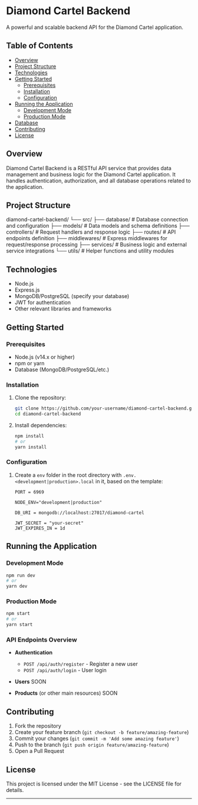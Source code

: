 # Diamond Cartel Backend

A powerful and scalable backend API for the Diamond Cartel application.

## Table of Contents

- [Overview](#overview)
- [Project Structure](#project-structure)
- [Technologies](#technologies)
- [Getting Started](#getting-started)
  - [Prerequisites](#prerequisites)
  - [Installation](#installation)
  - [Configuration](#configuration)
- [Running the Application](#running-the-application)
  - [Development Mode](#development-mode)
  - [Production Mode](#production-mode)
- [Database](#database)
- [Contributing](#contributing)
- [License](#license)

## Overview

Diamond Cartel Backend is a RESTful API service that provides data management and business logic for the Diamond Cartel application. It handles authentication, authorization, and all database operations related to the application.

## Project Structure
diamond-cartel-backend/
└── src/
├── database/ # Database connection and configuration
├── models/ # Data models and schema definitions
├── controllers/ # Request handlers and response logic
├── routes/ # API endpoints definition
├── middlewares/ # Express middlewares for request/response processing
├── services/ # Business logic and external service integrations
└── utils/ # Helper functions and utility modules


## Technologies

- Node.js
- Express.js
- MongoDB/PostgreSQL (specify your database)
- JWT for authentication
- Other relevant libraries and frameworks

## Getting Started

### Prerequisites

- Node.js (v14.x or higher)
- npm or yarn
- Database (MongoDB/PostgreSQL/etc.)

### Installation

1. Clone the repository:
   ```bash
   git clone https://github.com/your-username/diamond-cartel-backend.git
   cd diamond-cartel-backend
   ```

2. Install dependencies:
   ```bash
   npm install
   # or
   yarn install
   ```

### Configuration

1. Create a `env` folder in the root directory with `.env.<development|production>.local` in it, based on the template:
   ```
   PORT = 6969

   NODE_ENV="development|production"

   DB_URI = mongodb://localhost:27017/diamond-cartel

   JWT_SECRET = "your-secret"
   JWT_EXPIRES_IN = 1d
   ```

## Running the Application

### Development Mode

```bash
npm run dev
# or
yarn dev
```

### Production Mode

```bash
npm start
# or
yarn start
```

### API Endpoints Overview

- **Authentication**
  - `POST /api/auth/register` - Register a new user
  - `POST /api/auth/login` - User login

- **Users**
  SOON

- **Products** (or other main resources)
  SOON


## Contributing

1. Fork the repository
2. Create your feature branch (`git checkout -b feature/amazing-feature`)
3. Commit your changes (`git commit -m 'Add some amazing feature'`)
4. Push to the branch (`git push origin feature/amazing-feature`)
5. Open a Pull Request

## License

This project is licensed under the MIT License - see the LICENSE file for details.

---